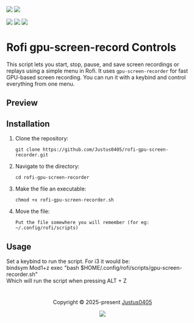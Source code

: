 <p align="left">
    <!-- Discord Badge -->
    <a href="https://discord.gg/https://discord.com/invite/E2Bp7GtcaA"><img src="https://img.shields.io/discord/1060607505186684978?logo=Discord&colorA=1e1e2e&colorB=a6e3a1&style=for-the-badge"></a>
    <!-- Version Badge -->
    <a href="https://github.com/Justus0405/rofi-gpu-screen-recorder/blob/main/rofi-gpu-screen-recorder.sh"><img src="https://img.shields.io/badge/Version-1.0-blue?colorA=1e1e2e&colorB=cdd6f4&style=for-the-badge"></a>
</p>

<p align="left">
    <!-- Stars Badge -->
	<a href="https://github.com/Justus0405/rofi-gpu-screen-recorder/stargazers"><img src="https://img.shields.io/github/stars/Justus0405/rofi-gpu-screen-recorder?colorA=1e1e2e&colorB=b7bdf8&style=for-the-badge"></a>
    <!-- Issues Badge -->
	<a href="https://github.com/Justus0405/rofi-gpu-screen-recorder/issues"><img src="https://img.shields.io/github/issues/Justus0405/rofi-gpu-screen-recorder?colorA=1e1e2e&colorB=f5a97f&style=for-the-badge"></a>
    <!-- Contributors Badge -->
	<a href="https://github.com/Justus0405/rofi-gpu-screen-recorder/contributors"><img src="https://img.shields.io/github/contributors/Justus0405/rofi-gpu-screen-recorder?colorA=1e1e2e&colorB=a6da95&style=for-the-badge"></a>
</p>

# Rofi gpu-screen-record Controls

This script lets you start, stop, pause, and save screen recordings or replays using a simple menu in Rofi. It uses `gpu-screen-recorder` for fast GPU-based screen recording. You can run it with a keybind and control everything from one menu.

## Preview

## Installation

1. Clone the repository:

   ```shell
   git clone https://github.com/Justus0405/rofi-gpu-screen-recorder.git
   ```
2. Navigate to the directory:

   ```shell
   cd rofi-gpu-screen-recorder
   ```

3. Make the file an executable:

   ```shell
   chmod +x rofi-gpu-screen-recorder.sh
   ```

4. Move the file:

   ```plaintext
   Put the file somewhere you will remember (for eg: ~/.config/rofi/scripts)
   ```

## Usage

   Set a keybind to run the script. For i3 it would be:<br>
   bindsym Mod1+z exec "bash $HOME/.config/rofi/scripts/gpu-screen-recorder.sh"<br>
   Which will run the script when pressing ALT + Z<br>

#

<p align="center">
	Copyright &copy; 2025-present <a href="https://github.com/Justus0405" target="_blank">Justus0405</a>
</p>

<p align="center">
	<a href="https://github.com/Justus0405/rofi-gpu-screen-recorder/blob/main/LICENSE"><img src="https://img.shields.io/github/license/Justus0405/rofi-gpu-screen-recorder?logo=Github&colorA=1e1e2e&colorB=cba6f7&style=for-the-badge"></a>
</p>
